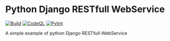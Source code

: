 # Python Django RESTfull WebService #
[![Build](https://github.com/pkrasnyuk/info_project/actions/workflows/python-app.yml/badge.svg)](https://github.com/pkrasnyuk/info_project/actions/workflows/python-app.yml)
[![CodeQL](https://github.com/pkrasnyuk/info_project/actions/workflows/codeql.yml/badge.svg)](https://github.com/pkrasnyuk/info_project/actions/workflows/codeql.yml)
[![Pylint](https://github.com/pkrasnyuk/info_project/actions/workflows/pylint.yml/badge.svg)](https://github.com/pkrasnyuk/info_project/actions/workflows/pylint.yml)

A simple example of python Django RESTfull-WebService
